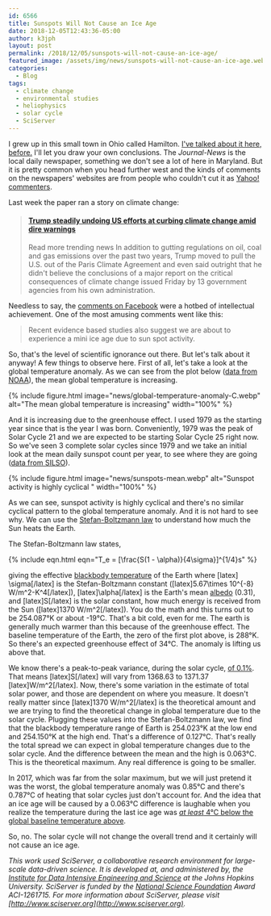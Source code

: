 ```yaml
---
id: 6566
title: Sunspots Will Not Cause an Ice Age
date: 2018-12-05T12:43:36-05:00
author: k3jph
layout: post
permalink: /2018/12/05/sunspots-will-not-cause-an-ice-age/
featured_image: /assets/img/news/sunspots-will-not-cause-an-ice-age.webp
categories:
  - Blog
tags:
  - climate change
  - environmental studies
  - heliophysics
  - solar cycle
  - SciServer
---
```

I grew up in this small town in Ohio called Hamilton. [I've talked
about it here, before.](/2016/06/02/femas-flood-maps-not-scam/) I'll
let you draw your own conclusions. The _Journal-News_
is the local daily newspaper, something we don't see a lot of here
in Maryland. But it is pretty common when you head further west and
the kinds of comments on the newspapers' websites are from people
who couldn't cut it as [Yahoo!
commenters](http://affinitymagazine.us/2018/01/05/why-yahoos-comment-sections-are-filled-with-hatred-and-bigotry/).

Last week the paper ran a story on climate change:

<blockquote class="embedly-card" data-card-key="66f8489580e04fc4a88a724eb5058bb3" data-card-branding="0" data-card-type="article-full"><h4><a href="https://www.journal-news.com/news/national/trump-steadily-undoing-efforts-curbing-climate-change-amid-dire-warnings/EoVQhDCKcgJHff9tGRUY3H/">Trump steadily undoing US efforts at curbing climate change amid dire warnings</a></h4><p>Read more trending news In addition to gutting regulations on oil, coal and gas emissions over the past two years, Trump moved to pull the U.S. out of the Paris Climate Agreement and even said outright that he didn't believe the conclusions of a major report on the critical consequences of climate change issued Friday by 13 government agencies from his own administration.</p></blockquote>
<script async src="//cdn.embedly.com/widgets/platform.js" charset="UTF-8"></script>

Needless to say, the [comments on
Facebook](https://www.facebook.com/journalnews/posts/10160954275195408)
were a hotbed of intellectual achievement. One of the most amusing
comments went like this:

> Recent evidence based studies also suggest we are about to
experience a mini ice age due to sun spot activity.

So, that's the level of scientific ignorance out there. But let's
talk about it anyway! A few things to observe here. First of all,
let's take a look at the global temperature anomaly. As we can see
from the plot below ([data from
NOAA](https://www.ncdc.noaa.gov/cag/global/time-series/globe/land_ocean/ytd/12/1979-2018)),
the mean global temperature is increasing.

{% include figure.html image="news/global-temperature-anomaly-C.webp" alt="The mean global temperature is increasing" width="100%" %}

And it is increasing due to the greenhouse effect. I used 1979 as
the starting year since that is the year I was born. Conveniently,
1979 was the peak of Solar Cycle 21 and we are expected to be
starting Solar Cycle 25 right now. So we've seen 3 complete solar
cycles since 1979 and we take an initial look at the mean daily
sunspot count per year, to see where they are going ([data from
SILSO](http://sidc.oma.be/silso/datafiles)).

{% include figure.html image="news/sunspots-mean.webp" alt="Sunspot activity is highly cyclical " width="100%" %}

As we can see, sunspot activity is highly cyclical and there's no
similar cyclical pattern to the global temperature anomaly. And it
is not hard to see why. We can use the [Stefan-Boltzmann
law](https://www.sciencedirect.com/topics/earth-and-planetary-sciences/stefan-boltzmann-law)
to understand how much the Sun heats the Earth.

The Stefan-Boltzmann law states,

{% include eqn.html eqn="T_e = [\frac{S(1 - \alpha)}{4\sigma}]^{1/4}s" %}

giving the effective [blackbody
temperature](http://astronomy.swin.edu.au/cosmos/b/blackbody+radiation) of
the Earth where [latex] \sigma[/latex] is the Stefan-Boltzmann constant
([latex]5.67\times 10^{-8} W/m^2-K^4[/latex]), [latex]\alpha[/latex] is the Earth's
mean
[albedo](http://hyperphysics.phy-astr.gsu.edu/hbase/phyopt/albedo.html)
(0.31), and [latex]S[/latex] is the solar constant, how much energy is
received from the Sun ([latex]1370 W/m^2[/latex]). You do the math and
this turns out to be 254.087°K or about -19°C. That's a bit cold,
even for me. The earth is generally much warmer than this because
of the greenhouse effect. The baseline temperature of the Earth,
the zero of the first plot above, is 288°K. So there's an expected
greenhouse effect of 34°C. The anomaly is lifting us above that.

We know there's a peak-to-peak variance, during the solar cycle,
[of 0.1%](https://www.nature.com/articles/351042a0). That means
[latex]S[/latex] will vary from 1368.63 to 1371.37 [latex]W/m^2[/latex]. Now,
there's some variation in the estimate of total solar power, and
those are dependent on where you measure. It doesn't really matter
since [latex]1370 W/m^2[/latex] is the theoretical amount and we are trying
to find the theoretical change in global temperature due to the
solar cycle. Plugging these values into the Stefan-Boltzmann law,
we find that the blackbody temperature range of Earth is 254.023°K
at the low end and 254.150°K at the high end. That's a difference
of 0.127°C. That's really the total spread we can expect in global
temperature changes due to the solar cycle. And the difference
between the mean and the high is 0.063°C. This is the theoretical
maximum. Any real difference is going to be smaller.

In 2017, which was far from the solar maximum, but we will just
pretend it was the worst, the global temperature anomaly was 0.85°C
and there's 0.787°C of heating that solar cycles just don't account
for. And the idea that an ice age will be caused by a 0.063°C
difference is laughable when you realize the temperature during the
last ice age was [_at least_ 4°C below the global baseline temperature
above](https://earthobservatory.nasa.gov/features/GlobalWarming/page3.php).

So, no. The solar cycle will not change the overall trend and it
certainly will not cause an ice age.

_This work used SciServer, a collaborative research environment for
large-scale data-driven science. It is developed at, and administered
by, the [Institute for Data Intensive Engineering and
Science](http://idies.jhu.edu/) at the Johns Hopkins University.
SciServer is funded by the [National Science Foundation](https://nsf.gov/)
Award ACI-1261715\. For more information about SciServer, please
visit [http://www.sciserver.org](http://www.sciserver.org)._


<!-- wp:paragraph -->
<p></p>
<!-- /wp:paragraph -->
